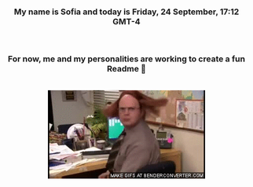 


<div align="center">
<h3 >My name is Sofia and today is Friday, 24 September, 17:12 GMT-4</h3><br>
<h3 >For now, me and my personalities are working to create a fun Readme 👋
</h3><br>
<img src='img/dwight.gif' alt='working...'/>
</div>
